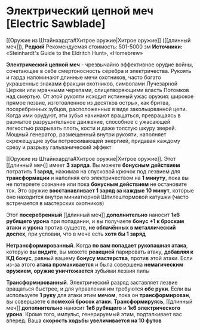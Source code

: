 # Электрический цепной меч [Electric Sawblade]

[[Оружие из Штайнхардта#Хитрое оружие|Хитрое оружие]] ([[длинный меч]]), **Редкий**
Рекомендуемая стоимость: 501-5000 зм
**Источники:** «Steinhardt's Guide to the Eldritch Hunt», «Homebrew»

**Электрический цепной меч** - чрезвычайно эффективное орудие войны, сочетающее в себе смертоносность серебра и электричества. Рукоять и гарда напоминают длинные мечи охотников, часто богато украшенные знаками фракции охотников, символами Лучезарной Церкви или мрачными черепами, олицетворяющими власть Потомков над смертью. От этой рукояти исходит истинный ужас оружия: широкое прямое лезвие, изготовленное из десятков острых, как бритва, посеребренных зубцов, расположенных в виде закольцованной цепи. Когда ими орудуют, эти зубья начинают вращаться, превращаясь в размытое разрушительное движение, способное с ужасающей легкостью разрывать плоть, кости и даже толстую шкуру зверей. Мощный генератор, размещенный внутри рукояти, наполняет скрежещущие зубы потрескивающей энергией, придавая каждому срезу и разрыву гальванический эффект

[[Оружие из Штайнхардта#Хитрое оружие|Хитрое оружие]]. Этот [[длинный меч]] имеет **3 заряда**. Вы можете **бонусным действием** потратить **1 заряд**, нажимая на спусковой крючок под лезвием для **трансформации** и наполняя его электричеством на **1 минуту**, пока вы не потеряете сознание или пока **бонусным действием** не остановите ток. Это оружие **восстанавливает 1 заряд за каждые 10 минут**, которые оно находится внутри миниатюрной Шпилештормовой катушки (часто встречается в мастерских охотников)

Этот **посеребренный** [[длинный меч]] **дополнительно** наносит **1к6 рубящего урона** при попадании, и вы получаете **бонус +1 к броскам атаки** и **урона** против существ, **не облачённых в металлический доспех**, при условии, что в мече есть **хотя бы 1 заряд**

**Нетрансформированный**. Когда **по вам попадает рукопашная атака**, которую **вы видите**, вы можете **реакцией** парировать атаку, **добавляя к КД бонус**, равный вашему **бонусу мастерства**, против этой атаки. Если из-за этого **атака промахивается** и была совершена **немагическим оружием, оружие уничтожается** зубьями лезвия пилы

**Трансформированный**. Электрический разряд заставляет лезвие вращаться быстрее, и для управления им требуются **обе руки**. Если вы используете **1 руку** для атаки этим **мечом**, пока он **трансформирован**, вы совершаете **с помехой бросок атаки**. **Трансформируясь**, [[длинный меч]] **дополнительно** наносит **1к6 рубящего** и **1к6 электрического урона**. Кроме того, импульс, генерируемый этим, подталкивает вас вперед. Ваша **скорость ходьбы увеличивается на 10 футов**